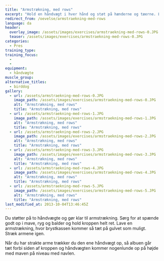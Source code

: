 ```yaml
---
title: "Armstrækning, med rows"
excerpt: "Hold en håndvægt i hver hånd og støt på hænderne og tæerne. Lav en armstrækning. Når du har strakte arme, trækker du en af håndvægtene op fra gulvet. Skift."
redirect_from: /oevelse/armstraekning-med-rows
language: da
header:
  overlay_image: /assets/images/exercises/armstraekning-med-rows-0.JPG
  teaser: /assets/images/exercises/armstraekning-med-rows-0.JPG
categories:
  - Pres
training_type: 
training_focus: 
  - 
  - 
equipment:
  - håndvægte
muscle_group:
alternative_titles:
  - birddog
gallery:
  - url: /assets/armstraekning-med-rows-0.JPG
    image_path: /assets/images/exercises/armstraekning-med-rows-0.JPG
    alt: "Armstrækning, med rows"
    title: "Armstrækning, med rows"
  - url: /assets/armstraekning-med-rows-1.JPG
    image_path: /assets/images/exercises/armstraekning-med-rows-1.JPG
    alt: "Armstrækning, med rows"
    title: "Armstrækning, med rows"
  - url: /assets/armstraekning-med-rows-2.JPG
    image_path: /assets/images/exercises/armstraekning-med-rows-2.JPG
    alt: "Armstrækning, med rows"
    title: "Armstrækning, med rows"
  - url: /assets/armstraekning-med-rows-3.JPG
    image_path: /assets/images/exercises/armstraekning-med-rows-3.JPG
    alt: "Armstrækning, med rows"
    title: "Armstrækning, med rows"
  - url: /assets/armstraekning-med-rows-4.JPG
    image_path: /assets/images/exercises/armstraekning-med-rows-4.JPG
    alt: "Armstrækning, med rows"
    title: "Armstrækning, med rows"
  - url: /assets/armstraekning-med-rows-5.JPG
    image_path: /assets/images/exercises/armstraekning-med-rows-5.JPG
    alt: "Armstrækning, med rows"
    title: "Armstrækning, med rows"
last_modified_at: 2013-10-04T13:46:45Z
---
```


Du støtter på to håndvægte og gør klar til armstrækning. Sørg for at spænde godt op i mave, ryg og balder og hold kroppen helt ret. Lave en armstrækning, hvor brystkassen kommer så tæt på gulvet som muligt. Stræk armene igen.

Når du har strakte arme trækker du den ene håndvægt op, så albuen går tæt forbi siden af kroppen og håndvægten kommer nogenlunde op på højde med maven på niveau med navlen.
